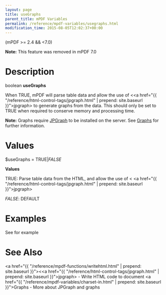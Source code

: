 ```yaml
---
layout: page
title: useGraphs
parent_title: mPDF Variables
permalink: /reference/mpdf-variables/usegraphs.html
modification_time: 2015-08-05T12:02:37+00:00
---
```


(mPDF >= 2.4 && <7.0)

<div class="alert alert-warning" role="alert">
	<strong>Note:</strong> This feature was removed in mPDF 7.0
</div>

# Description

boolean **useGraphs**

When <span class="smallblock">TRUE</span>, mPDF will parse table data and allow the use of
&lt;<a href="{{ "/reference/html-control-tags/jpgraph.html" | prepend: site.baseurl }}">jpgraph</a>&gt; to generate
graphs from the data. This should only be set to <span class="smallblock">TRUE</span> when required to conserve memory
and processing time.

<div class="alert alert-info" role="alert">
	<strong>Note:</strong> Graphs require
	<a href="http://www.aditus.nu/jpgraph/" target="_blank">JPGraph</a> to be installed on the server.
	See <a href="{{ "/what-else-can-i-do/graphs.html" | prepend: site.baseurl }}">Graphs</a> for further information.
</div>

# Values

<span class="parameter">$useGraphs</span> = <span class="smallblock">TRUE</span>|<span class="smallblock">*FALSE*</span>

**Values**

<span class="smallblock">TRUE</span>: Parse table data from the HTML, and allow the use of &lt;
<a href="{{ "/reference/html-control-tags/jpgraph.html" | prepend: site.baseurl }}">jpgraph</a>&gt;

<span class="smallblock">*FALSE*</span>: <span class="smallblock">DEFAULT</span>

# Examples

See <jpgraph> for example

# See Also

<a href="{{ "/reference/mpdf-functions/writehtml.html" | prepend: site.baseurl }}"></a>&lt;<a href="{{ "/reference/html-control-tags/jpgraph.html" | prepend: site.baseurl }}">jpgraph</a>&gt; - Write HTML code to document
<a href="{{ "/reference/mpdf-variables/charset-in.html" | prepend: site.baseurl }}">Graphs</a> - More about JPGraph and graphs

